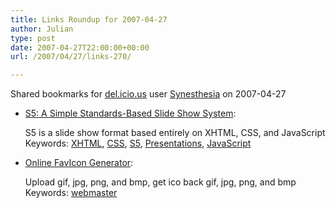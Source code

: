 ```yaml
---
title: Links Roundup for 2007-04-27
author: Julian
type: post
date: 2007-04-27T22:00:00+00:00
url: /2007/04/27/links-270/

---
```

Shared bookmarks for [del.icio.us][1] user  [Synesthesia][2] on 2007-04-27

  * [S5: A Simple Standards-Based Slide Show System][3]:
  
    S5 is a slide show format based entirely on XHTML, CSS, and JavaScript    
    Keywords: [XHTML][4], [CSS][5], [S5][6], [Presentations][7], [JavaScript][8]
  * [Online FavIcon Generator][9]:
  
    Upload gif, jpg, png, and bmp, get ico back gif, jpg, png, and bmp    
    Keywords: [webmaster][10]

 [1]: http://del.icio.us/
 [2]: http://del.icio.us/synesthesia
 [3]: http://meyerweb.com/eric/tools/s5 "http://meyerweb.com/eric/tools/s5"
 [4]: http://del.icio.us/synesthesia/XHTML
 [5]: http://del.icio.us/synesthesia/CSS
 [6]: http://del.icio.us/synesthesia/S5
 [7]: http://del.icio.us/synesthesia/Presentations
 [8]: http://del.icio.us/synesthesia/JavaScript
 [9]: http://tools.dynamicdrive.com/favicon "http://tools.dynamicdrive.com/favicon"
 [10]: http://del.icio.us/synesthesia/webmaster